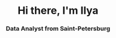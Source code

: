 <div id='header' align = 'center'>
    <h1>Hi there, I'm Ilya</h1>
    <h3>Data Analyst from Saint-Petersburg</h3>
</div>


<!--
**Henologist/Henologist** is a ✨ _special_ ✨ repository because its `README.md` (this file) appears on your GitHub profile.

Here are some ideas to get you started:

- 🔭 I’m currently working on ...
- 🌱 I’m currently learning ...
- 👯 I’m looking to collaborate on ...
- 🤔 I’m looking for help with ...
- 💬 Ask me about ...
- 📫 How to reach me: ...
- 😄 Pronouns: ...
- ⚡ Fun fact: ...
-->
